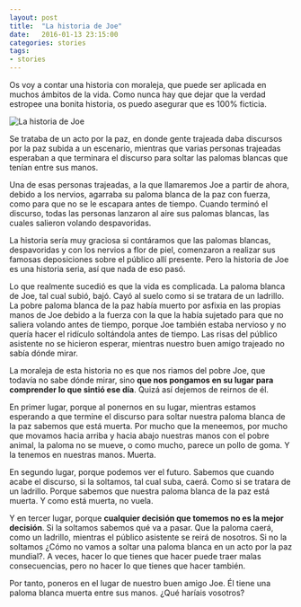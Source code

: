 ```yaml
---
layout: post
title:  "La historia de Joe"
date:   2016-01-13 23:15:00
categories: stories
tags:
- stories
---
```


Os voy a contar una historia con moraleja, que puede ser aplicada en muchos ámbitos de la vida. Como nunca hay que dejar que la verdad estropee una bonita historia, os puedo asegurar que es 100% ficticia.

![La historia de Joe]({{site.url}}/assets/images/2016-01-13-la-historia-de-joe.jpg)

Se trataba de un acto por la paz, en donde gente trajeada daba discursos por la paz subida a un escenario, mientras que varias personas trajeadas esperaban a que terminara el discurso para soltar las palomas blancas que tenían entre sus manos.

Una de esas personas trajeadas, a la que llamaremos Joe a partir de ahora, debido a los nervios, agarraba su paloma blanca de la paz con fuerza, como para que no se le escapara antes de tiempo. Cuando terminó el discurso, todas las personas lanzaron al aire sus palomas blancas, las cuales salieron volando despavoridas.

La historia sería muy graciosa si contáramos que las palomas blancas, despavoridas y con los nervios a flor de piel, comenzaron a realizar sus famosas deposiciones sobre el público allí presente. Pero la historia de Joe es una historia seria, así que nada de eso pasó.

Lo que realmente sucedió es que la vida es complicada. La paloma blanca de Joe, tal cual subió, bajó. Cayó al suelo como si se tratara de un ladrillo. La pobre paloma blanca de la paz había muerto por asfixia en las propias manos de Joe debido a la fuerza con la que la había sujetado para que no saliera volando antes de tiempo, porque Joe también estaba nervioso y no quería hacer el ridículo soltándola antes de tiempo. Las risas del público asistente no se hicieron esperar, mientras nuestro buen amigo trajeado no sabía dónde mirar.

La moraleja de esta historia no es que nos riamos del pobre Joe, que todavía no sabe dónde mirar, sino **que nos pongamos en su lugar para comprender lo que sintió ese día**. Quizá así dejemos de reirnos de él.

En primer lugar, porque al ponernos en su lugar, mientras estamos esperando a que termine el discurso para soltar nuestra paloma blanca de la paz sabemos que está muerta. Por mucho que la meneemos, por mucho que movamos hacia arriba y hacia abajo nuestras manos con el pobre animal, la paloma no se mueve, o como mucho, parece un pollo de goma. Y la tenemos en nuestras manos. Muerta.

En segundo lugar, porque podemos ver el futuro. Sabemos que cuando acabe el discurso, si la soltamos, tal cual suba, caerá. Como si se tratara de un ladrillo. Porque sabemos que nuestra paloma blanca de la paz está muerta. Y como está muerta, no vuela.

Y en tercer lugar, porque **cualquier decisión que tomemos no es la mejor decisión**. Si la soltamos sabemos qué va a pasar. Que la paloma caerá, como un ladrillo, mientras el público asistente se reirá de nosotros. Si no la soltamos ¿Cómo no vamos a soltar una paloma blanca en un acto por la paz mundial?. A veces, hacer lo que tienes que hacer puede traer malas consecuencias, pero no hacer lo que tienes que hacer también.

Por tanto, poneros en el lugar de nuestro buen amigo Joe. Él tiene una paloma blanca muerta entre sus manos. ¿Qué haríais vosotros? 

